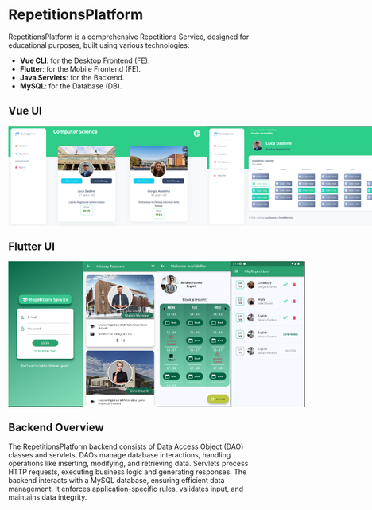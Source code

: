 # RepetitionsPlatform

RepetitionsPlatform is a comprehensive Repetitions Service,  designed for educational purposes, built using various technologies:

- **Vue CLI**: for the Desktop Frontend (FE).
- **Flutter**: for the Mobile Frontend (FE).
- **Java Servlets**: for the Backend.
- **MySQL**: for the Database (DB).


## Vue UI
<div style="display: flex;">
    <img src="VUE_Frontend_Desktop/src/assets/img/webapp_picture/t.png" width="400" alt="Test Image 1">
    <img src="VUE_Frontend_Desktop/src/assets/img/webapp_picture/d.png" width="400" alt="Test Image 2">
    <img src="VUE_Frontend_Desktop/src/assets/img/webapp_picture/c.png" width="400" alt="Test Image 3">
    <img src="VUE_Frontend_Desktop/src/assets/img/webapp_picture/r.png" width="400" alt="Test Image 4">
</div>

## Flutter UI
<div style="display: flex;">
    <img src="Flutter_Frontend_Mobile/pictures/Screenshot_20230112_025403.png" width="150" alt="Test Image 5">
    <img src="Flutter_Frontend_Mobile/pictures/Screenshot_20230112_025515.png" width="150" alt="Test Image 6">
    <img src="Flutter_Frontend_Mobile/pictures/Screenshot_20230120_220048.png" width="147" alt="Test Image 7">
    <img src="Flutter_Frontend_Mobile/pictures/Screenshot_20230123_163148.png" width="150" alt="Test Image 8">
</div>

## Backend Overview
The RepetitionsPlatform backend consists of Data Access Object (DAO) classes and servlets. DAOs manage database interactions, handling operations like inserting, modifying, and retrieving data. Servlets process HTTP requests, executing business logic and generating responses. The backend interacts with a MySQL database, ensuring efficient data management. It enforces application-specific rules, validates input, and maintains data integrity.

